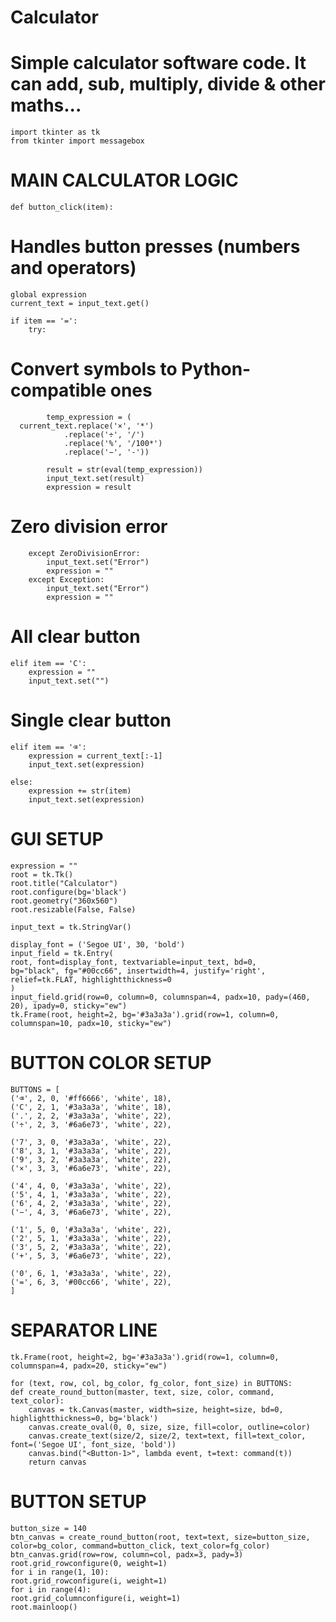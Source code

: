 # Calculator
# Simple calculator software code. It can add, sub, multiply, divide & other maths...

    import tkinter as tk
    from tkinter import messagebox

# MAIN CALCULATOR LOGIC

    def button_click(item):

# Handles button presses (numbers and operators)
    global expression
    current_text = input_text.get()
    
    if item == '=':
        try:

# Convert symbols to Python-compatible ones
            temp_expression = (
      current_text.replace('×', '*')
                .replace('÷', '/')
                .replace('%', '/100*')
                .replace('−', '-'))
            
            result = str(eval(temp_expression))
            input_text.set(result)
            expression = result
            
# Zero division error
        except ZeroDivisionError:
            input_text.set("Error")
            expression = ""
        except Exception:
            input_text.set("Error")
            expression = ""
            
# All clear button
    elif item == 'C':
        expression = ""
        input_text.set("")
        
# Single clear button
    elif item == '⌫':
        expression = current_text[:-1]
        input_text.set(expression)

    else:
        expression += str(item)
        input_text.set(expression)


# GUI SETUP
    expression = ""
    root = tk.Tk()
    root.title("Calculator")
    root.configure(bg='black')
    root.geometry("360x560")
    root.resizable(False, False)

    input_text = tk.StringVar()

    display_font = ('Segoe UI', 30, 'bold')
    input_field = tk.Entry(
    root, font=display_font, textvariable=input_text, bd=0,
    bg="black", fg="#00cc66", insertwidth=4, justify='right',
    relief=tk.FLAT, highlightthickness=0
    )
    input_field.grid(row=0, column=0, columnspan=4, padx=10, pady=(460, 20), ipady=0, sticky="ew")
    tk.Frame(root, height=2, bg='#3a3a3a').grid(row=1, column=0, columnspan=10, padx=10, sticky="ew")

# BUTTON COLOR SETUP
    BUTTONS = [
    ('⌫', 2, 0, '#ff6666', 'white', 18),   
    ('C', 2, 1, '#3a3a3a', 'white', 18),   
    ('.', 2, 2, '#3a3a3a', 'white', 22),
    ('÷', 2, 3, '#6a6e73', 'white', 22),

    ('7', 3, 0, '#3a3a3a', 'white', 22),
    ('8', 3, 1, '#3a3a3a', 'white', 22),
    ('9', 3, 2, '#3a3a3a', 'white', 22),
    ('×', 3, 3, '#6a6e73', 'white', 22),

    ('4', 4, 0, '#3a3a3a', 'white', 22),
    ('5', 4, 1, '#3a3a3a', 'white', 22),
    ('6', 4, 2, '#3a3a3a', 'white', 22),
    ('−', 4, 3, '#6a6e73', 'white', 22),

    ('1', 5, 0, '#3a3a3a', 'white', 22),
    ('2', 5, 1, '#3a3a3a', 'white', 22),
    ('3', 5, 2, '#3a3a3a', 'white', 22),
    ('+', 5, 3, '#6a6e73', 'white', 22),

    ('0', 6, 1, '#3a3a3a', 'white', 22),
    ('=', 6, 3, '#00cc66', 'white', 22),
    ]

# SEPARATOR LINE

    tk.Frame(root, height=2, bg='#3a3a3a').grid(row=1, column=0, columnspan=4, padx=20, sticky="ew")

    for (text, row, col, bg_color, fg_color, font_size) in BUTTONS:
    def create_round_button(master, text, size, color, command, text_color):
        canvas = tk.Canvas(master, width=size, height=size, bd=0, highlightthickness=0, bg='black')
        canvas.create_oval(0, 0, size, size, fill=color, outline=color)
        canvas.create_text(size/2, size/2, text=text, fill=text_color, font=('Segoe UI', font_size, 'bold'))
        canvas.bind("<Button-1>", lambda event, t=text: command(t))
        return canvas

# BUTTON SETUP
    button_size = 140 
    btn_canvas = create_round_button(root, text=text, size=button_size, color=bg_color, command=button_click, text_color=fg_color)
    btn_canvas.grid(row=row, column=col, padx=3, pady=3)
    root.grid_rowconfigure(0, weight=1)
    for i in range(1, 10): 
    root.grid_rowconfigure(i, weight=1)
    for i in range(4):
    root.grid_columnconfigure(i, weight=1)
    root.mainloop()
